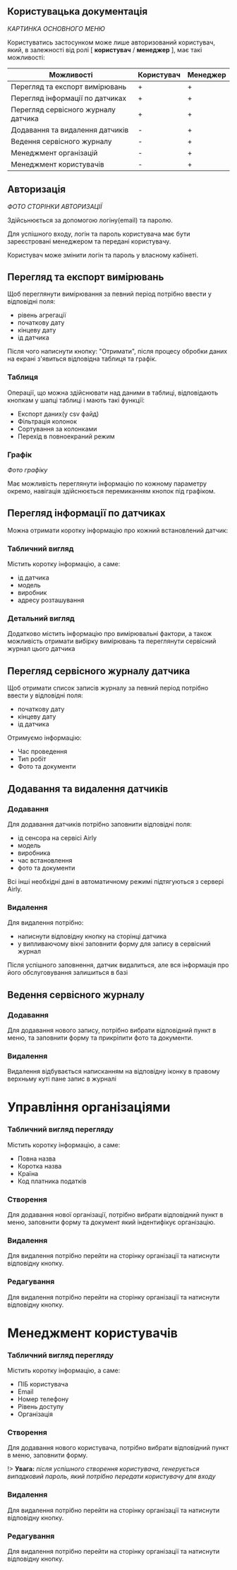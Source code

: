 ## Користувацька документація

_КАРТИНКА ОСНОВНОГО МЕНЮ_

Користуватись застосунком може лише авторизований користувач, який, в залежності від ролі
[ **користувач** / **менеджер** ], має такі можливості:

|Можливості                          |Користувач|Менеджер|
|------------------------------------|----------|--------|
|Перегляд та експорт вимірювань      |+         |+       |
|Перегляд інформації по датчиках     |+         |+       |
|Перегляд сервісного журналу датчика |+         |+       |
|Додавання та видалення датчиків     |-         |+       |
|Ведення сервісного журналу          |-         |+       |
|Менеджмент організацій              |-         |+       |
|Менеджмент користувачів             |-         |+       |

## Авторизація

_ФОТО СТОРІНКИ АВТОРИЗАЦІЇ_ 

Здійсьнюється за допомогою логіну(email) та паролю.

Для успішного входу, логін та пароль користувача має бути зареєстровані менеджером та передані користувачу. 

Користувач може змінити логін та пароль у власному кабінеті.

## Перегляд та експорт вимірювань

Щоб переглянути вимірювання за певний період потрібно ввести у відповідні поля:

 - рівень агрегації
 - початкову дату
 - кінцеву дату
 - ід датчика

Після чого написнути кнопку: "Отримати", після процесу обробки даних на екрані з'явиться відповідна таблиця та графік. 

### Таблиця

Операції, що можна здійснювати над даними в таблиці, відповідають кнопкам у шапці таблиці і мають такі функції:

 - Експорт даних(у csv файд)
 - Фільтрація колонок
 - Сортування за колонками
 - Перехід в повноекраний режим

###  Графік

_Фото графіку_

Має можливість переглянути інформацію по кожному параметру окремо, навігація здійснюється перемиканням кнопок під графіком.

## Перегляд інформації по датчиках

Можна отримати коротку інформацію про кожний встановлений датчик:

### Табличний вигляд

Містить коротку інформацію, а саме:

 - ід датчика
 - модель
 - виробник
 - адресу розташування

### Детальний вигляд

Додатково містить інформацію про вимірювальні фактори, а також можливість отримати вибірку вимірювань та переглянути сервісний журнал цього датчика

## Перегляд сервісного журналу датчика
Щоб отримати список записів журналу за певний період потрібно ввести у відповідні поля:
 - початкову дату
 - кінцеву дату
 - ід датчика

Отримуємо інформацію:

 - Час проведення
 - Тип робіт
 - Фото та документи

## Додавання та видалення датчиків

### Додавання

Для додавання датчиків потрібно заповнити відповідні поля:

 - ід сенсора на сервісі Airly
 - модель
 - виробника
 - час встановлення 
 - фото та документи

Всі інші необхідні дані в автоматичному режимі підтягуються з сервері Airly.

### Видалення

Для видалення потрібно:

 -  написнути відповідну кнопку на сторінці датчика
 - у випливаючому вікні заповнити форму для запису в сервісний журнал
 
 Після успішного заповнення, датчик видалиться, але вся інформація про його обслуговування залишиться в базі

## Ведення сервісного журналу

### Додавання

Для додавання нового запису, потрібно вибрати відповідний пункт в меню, та заповнити форму та прикріпити фото та документи.

### Видалення

Видалення відбувається написканням на відповідну іконку в правому верхньму куті пане запис в журналі

# Управління організаціями

### Табличний вигляд перегляду

Містить коротку інформацію, а саме:

 - Повна назва
 - Коротка назва
 - Країна
 - Код платника податків

### Створення

Для додавання нової організації, потрібно вибрати відповідний пункт в меню, заповнити форму та документ який індентифікує організацію.

### Видалення

Для видалення потрібно перейти на сторінку організації та натиснути відповідну кнопку.

### Редагування

Для видалення потрібно перейти на сторінку організації та натиснути відповідну кнопку.

# Менеджмент користувачів 

### Табличний вигляд перегляду

Містить коротку інформацію, а саме:

 - ПІБ користувача
 - Email
 - Номер телефону
 - Рівень доступу
 - Організація

### Створення

Для додавання нового користувача, потрібно вибрати відповідний пункт в меню, заповнити форму.

!> **Увага:** _після успішного створення користувача, генерується випадковий пароль, який потрібно передати користувачу для входу_

### Видалення

Для видалення потрібно перейти на сторінку організації та натиснути відповідну кнопку.

### Редагування

Для видалення потрібно перейти на сторінку організації та натиснути відповідну кнопку.
